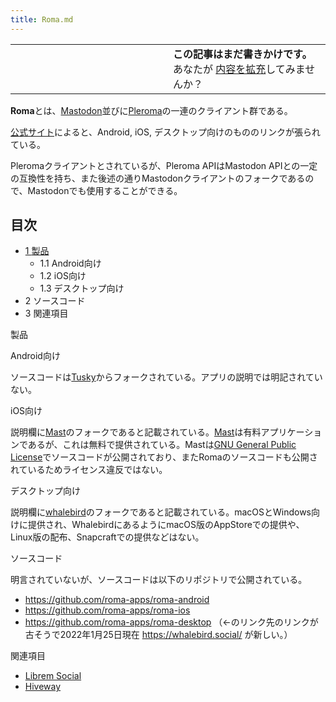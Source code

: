 ```yaml
---
title: Roma.md
---
```

<div class="mw-parser-output">

<table class="msgbox">
<colgroup>
<col style="width: 50%" />
<col style="width: 50%" />
</colgroup>
<tbody>
<tr class="odd">
<td></td>
<td><strong>この記事はまだ書きかけです。</strong>
<div>
あなたが
<a href="https://ja.mstdn.wiki/Roma&amp;action=edit" class="external text" rel="nofollow">内容を拡充</a>してみませんか？
</div></td>
</tr>
</tbody>
</table>

**Roma**とは、[Mastodon](/Mastodon "Mastodon")並びに[Pleroma](/Pleroma "Pleroma")の一連のクライアント群である。

<a href="https://pleroma.com" class="external text" rel="nofollow">公式サイト</a>によると、Android, iOS, デスクトップ向けのもののリンクが張られている。

Pleromaクライアントとされているが、Pleroma APIはMastodon APIとの一定の互換性を持ち、また後述の通りMastodonクライアントのフォークであるので、Mastodonでも使用することができる。

<div class="toc">

<div class="toctitle" lang="ja" dir="ltr">

## 目次

</div>

-   [<span class="tocnumber">1 <span class="toctext">製品 </span></span>](#.E8.A3.BD.E5.93.81)
    -   1.1
        Android向け
    -   1.2
        iOS向け
    -   1.3
        デスクトップ向け
-   2
    ソースコード
-   3
    関連項目

</div>

製品

Android向け

ソースコードは[Tusky](/Tusky "Tusky")からフォークされている。アプリの説明では明記されていない。

iOS向け

説明欄に[Mast](/Mast "Mast")のフォークであると記載されている。[Mast](/Mast "Mast")は有料アプリケーションであるが、これは無料で提供されている。Mastは<a href="/GPL" class="mw-redirect" title="GPL">GNU General Public License</a>でソースコードが公開されており、またRomaのソースコードも公開されているためライセンス違反ではない。

デスクトップ向け

説明欄に[whalebird](/Whalebird "Whalebird")のフォークであると記載されている。macOSとWindows向けに提供され、WhalebirdにあるようにmacOS版のAppStoreでの提供や、Linux版の配布、Snapcraftでの提供などはない。

ソースコード

明言されていないが、ソースコードは以下のリポジトリで公開されている。

-   <a href="https://github.com/roma-apps/roma-android" class="external free" rel="nofollow">https://github.com/roma-apps/roma-android</a>
-   <a href="https://github.com/roma-apps/roma-ios" class="external free" rel="nofollow">https://github.com/roma-apps/roma-ios</a>
-   <a href="https://github.com/roma-apps/roma-desktop" class="external free" rel="nofollow">https://github.com/roma-apps/roma-desktop</a> （←のリンク先のリンクが古そうで2022年1月25日現在 <a href="https://whalebird.social/" class="external free" rel="nofollow">https://whalebird.social/</a> が新しい。）

関連項目

-   [Librem Social](/Librem_Social "Librem Social")
-   [Hiveway](/Hiveway "Hiveway")

</div>
